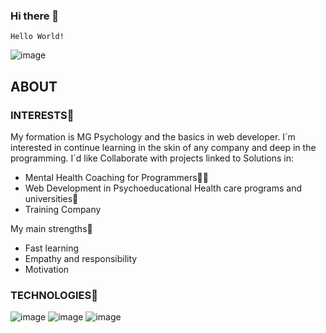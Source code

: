 ### Hi there 👋





~~~
Hello World!
~~~

![image](https://static.vecteezy.com/system/resources/thumbnails/000/693/934/small/dark-blue-technology-and-high-tech-abstract-background.jpg)


<!--
**BreitBits/BreitBits** is a ✨ _special_ ✨ repository because its `README.md` (this file) appears on your GitHub profile.







Here are some ideas to get you started:

- 🔭 I’m currently working on ...
- 🌱 I’m currently learning ...
- 👯 I’m looking to collaborate on ...
- 🤔 I’m looking for help with ...
- 💬 Ask me about ...
- 📫 How to reach me: ...
- 😄 Pronouns: ...
- ⚡ Fun fact: ...
-->

## ABOUT 
### INTERESTS🚀
My formation is MG Psychology and the basics in web developer.
I´m interested in continue learning in the skin of any company and deep in the programming.
I´d like Collaborate with projects linked to Solutions in:

- Mental Health Coaching for Programmers🤹‍♀️
- Web Development in Psychoeducational Health care programs and universities🏅
- Training Company

My main strengths💪


- Fast learning
- Empathy and responsibility
- Motivation

### TECHNOLOGIES🚀
![image](https://miro.medium.com/max/902/1*KXGsAa3i3DY3Z4T2dOYP3A.jpeg) 
![image](https://user-images.githubusercontent.com/89481611/132109700-7d82cb83-c0ad-4a9b-99aa-197aabc2d047.png) 
![image](https://spng.subpng.com/20180421/qqe/kisspng-python-computer-icons-programming-language-compute-binary-5adad69a5e4a98.3994210015242912263862.jpg)





<!--
Al texto en Markdown puedes añadirle formato como **negrita** o *cursiva* de una manera muy sencilla.
-->
